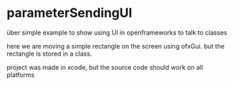 # parameterSendingUI
über simple example to show using UI in openframeworks to talk to classes


here we are moving a simple rectangle on the screen using ofxGui. but the rectangle is stored in a class.

project was made in xcode, but the source code should work on all platforms